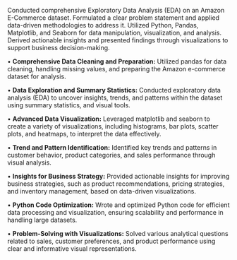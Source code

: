 Conducted comprehensive Exploratory Data Analysis (EDA) on an Amazon E-Commerce dataset. Formulated a clear problem statement and applied data-driven methodologies to address it. Utilized Python, Pandas, Matplotlib, and Seaborn for data manipulation, visualization, and analysis. Derived actionable insights and presented findings through visualizations to support business decision-making.

• **Comprehensive Data Cleaning and Preparation:** Utilized pandas for data cleaning, handling missing values, and preparing the Amazon e-commerce dataset for analysis.

• **Data Exploration and Summary Statistics:** Conducted exploratory data analysis (EDA) to uncover insights, trends, and patterns within the dataset using summary statistics, and visual tools.

• **Advanced Data Visualization:** Leveraged matplotlib and seaborn to create a variety of visualizations, including histograms, bar plots, scatter plots, and heatmaps, to interpret the data effectively.

• **Trend and Pattern Identification:** Identified key trends and patterns in customer behavior, product categories, and sales performance through visual analysis.

• **Insights for Business Strategy:** Provided actionable insights for improving business strategies, such as product recommendations, pricing strategies, and inventory management, based on data-driven visualizations.

• **Python Code Optimization:** Wrote and optimized Python code for efficient data processing and visualization, ensuring scalability and performance in handling large datasets.

• **Problem-Solving with Visualizations:** Solved various analytical questions related to sales, customer preferences, and product performance using clear and informative visual representations.
